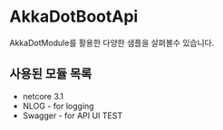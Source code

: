﻿# AkkaDotBootApi

AkkaDotModule를 활용한 다양한 샘플을 살펴볼수 있습니다.


## 사용된 모듈 목록 
- netcore 3.1
- NLOG - for logging
- Swagger - for API UI TEST
